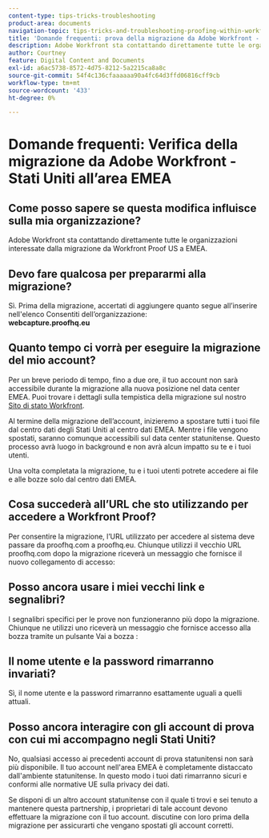```yaml
---
content-type: tips-tricks-troubleshooting
product-area: documents
navigation-topic: tips-tricks-and-troubleshooting-proofing-within-workfront
title: 'Domande frequenti: prova della migrazione da Adobe Workfront - Stati Uniti all’area EMEA'
description: Adobe Workfront sta contattando direttamente tutte le organizzazioni interessate dalla migrazione da Workfront Proof US a EMEA.
author: Courtney
feature: Digital Content and Documents
exl-id: a6ac5738-8572-4d75-8212-5a2215ca8a8c
source-git-commit: 54f4c136cfaaaaaa90a4fc64d3ffd06816cff9cb
workflow-type: tm+mt
source-wordcount: '433'
ht-degree: 0%

---
```


# Domande frequenti: Verifica della migrazione da Adobe Workfront - Stati Uniti all’area EMEA

## Come posso sapere se questa modifica influisce sulla mia organizzazione? 

Adobe Workfront sta contattando direttamente tutte le organizzazioni interessate dalla migrazione da Workfront Proof US a EMEA.

## Devo fare qualcosa per prepararmi alla migrazione?

Sì. Prima della migrazione, accertati di aggiungere quanto segue all’inserire nell&#39;elenco Consentiti dell’organizzazione:\
**webcapture.proofhq.eu**

## Quanto tempo ci vorrà per eseguire la migrazione del mio account?

Per un breve periodo di tempo, fino a due ore, il tuo account non sarà accessibile durante la migrazione alla nuova posizione nel data center EMEA. Puoi trovare i dettagli sulla tempistica della migrazione sul nostro [Sito di stato Workfront](http://status.workfront.com/). 

Al termine della migrazione dell’account, inizieremo a spostare tutti i tuoi file dal centro dati degli Stati Uniti al centro dati EMEA. Mentre i file vengono spostati, saranno comunque accessibili sul data center statunitense. Questo processo avrà luogo in background e non avrà alcun impatto su te e i tuoi utenti.

Una volta completata la migrazione, tu e i tuoi utenti potrete accedere ai file e alle bozze solo dal centro dati EMEA. 

## Cosa succederà all’URL che sto utilizzando per accedere a Workfront Proof?

Per consentire la migrazione, l’URL utilizzato per accedere al sistema deve passare da proofhq.com a proofhq.eu. Chiunque utilizzi il vecchio URL proofhq.com dopo la migrazione riceverà un messaggio che fornisce il nuovo collegamento di accesso:

## Posso ancora usare i miei vecchi link e segnalibri?

I segnalibri specifici per le prove non funzioneranno più dopo la migrazione. Chiunque ne utilizzi uno riceverà un messaggio che fornisce accesso alla bozza tramite un pulsante Vai a bozza :

## Il nome utente e la password rimarranno invariati?

Sì, il nome utente e la password rimarranno esattamente uguali a quelli attuali.

## Posso ancora interagire con gli account di prova con cui mi accompagno negli Stati Uniti?

No, qualsiasi accesso ai precedenti account di prova statunitensi non sarà più disponibile. Il tuo account nell&#39;area EMEA è completamente distaccato dall&#39;ambiente statunitense. In questo modo i tuoi dati rimarranno sicuri e conformi alle normative UE sulla privacy dei dati.

Se disponi di un altro account statunitense con il quale ti trovi e sei tenuto a mantenere questa partnership, i proprietari di tale account devono effettuare la migrazione con il tuo account. discutine con loro prima della migrazione per assicurarti che vengano spostati gli account corretti.

